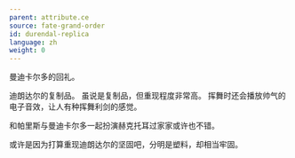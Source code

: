 ```yaml
---
parent: attribute.ce
source: fate-grand-order
id: durendal-replica
language: zh
weight: 0
---
```


曼迪卡尔多的回礼。

迪朗达尔的复制品。
虽说是复制品，但重现程度非常高。
挥舞时还会播放帅气的电子音效，让人有种挥舞利剑的感觉。

和帕里斯与曼迪卡尔多一起扮演赫克托耳过家家或许也不错。

或许是因为打算重现迪朗达尔的坚固吧，分明是塑料，却相当牢固。
